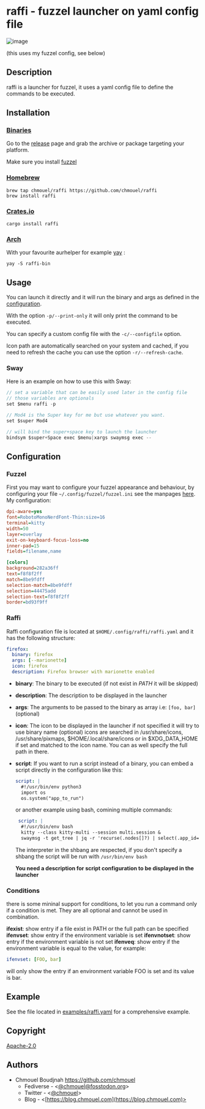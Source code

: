 # raffi - fuzzel launcher on yaml config file

![image](https://github.com/chmouel/raffi/assets/98980/04d6af0f-2a80-47d5-a2ec-95443a629305)

(this uses my fuzzel config, see below)

## Description

raffi is a launcher for fuzzel, it uses a yaml config file to define the commands to be executed.

## Installation

### [Binaries](https://github.com/chmouel/raffi/releases)

Go to the [release](https://github.com/chmouel/raffi/releases) page and grab
the archive or package targeting your platform.

Make sure you install [fuzzel](https://codeberg.org/dnkl/fuzzel)

### [Homebrew](https://homebrew.sh)

```shell
brew tap chmouel/raffi https://github.com/chmouel/raffi
brew install raffi
```

### [Crates.io](https://crates.io/crates/raffi)

```shell
cargo install raffi
```

### [Arch](https://aur.archlinux.org/packages/raffi-bin)

With your favourite aurhelper for example [yay](https://github.com/Jguer/yay) :

```shell
yay -S raffi-bin
```

## Usage

You can launch it directly and it will run the binary and args as defined in the [configuration](#configuration).

With the option `-p/--print-only` it will only print the command to be executed.

You can specify a custom config file with the `-c/--configfile` option.

Icon path are automatically searched on your system and cached, if you need to refresh the cache
you can use the option `-r/--refresh-cache`.

### Sway

Here is an example on how to use this with Sway:

```c
// set a variable that can be easily used later in the config file
// those variables are optionals
set $menu raffi -p

// Mod4 is the Super key for me but use whatever you want.
set $super Mod4

// will bind the super+space key to launch the launcher
bindsym $super+Space exec $menu|xargs swaymsg exec --
```

## Configuration

### Fuzzel

First you may want to configure your fuzzel appearance and behaviour, by
configuring your file `~/.config/fuzzel/fuzzel.ini` see the manpages
[here](https://man.archlinux.org/man/fuzzel.ini.5.en). My configuration:

```ini
dpi-aware=yes
font=RobotoMonoNerdFont-Thin:size=16
terminal=kitty
width=50
layer=overlay
exit-on-keyboard-focus-loss=no
inner-pad=15
fields=filename,name

[colors]
background=282a36ff
text=f8f8f2ff
match=8be9fdff
selection-match=8be9fdff
selection=44475add
selection-text=f8f8f2ff
border=bd93f9ff
```

### Raffi

Raffi configuration file is located at `$HOME/.config/raffi/raffi.yaml` and it has the following structure:

```yaml
firefox:
  binary: firefox
  args: [--marionette]
  icon: firefox
  description: Firefox browser with marionette enabled
```

* **binary**: The binary to be executed (if not exist in _PATH_ it will be skipped)
* **description**: The description to be displayed in the launcher
* **args**: The arguments to be passed to the binary as array i.e: `[foo, bar]` (optional)
* **icon**: The icon to be displayed in the launcher if not specified it will try to use binary name (optional)
  icons are searched in /usr/share/icons, /usr/share/pixmaps,
  $HOME/.local/share/icons or in $XDG_DATA_HOME if set and matched to the icon
  name. You can as well specify the full path in there.
* **script**: If you want to run a script instead of a binary, you can embed a
  script directly in the configuration like this:

  ```yaml
  script: |
    #!/usr/bin/env python3
    import os
    os.system("app_to_run")
  ```

  or another example using bash, comining multiple commands:

  ```yaml
   script: |
    #!/usr/bin/env bash
    kitty --class kitty-multi --session multi.session &
    swaymsg -t get_tree | jq -r 'recurse(.nodes[]?) | select(.app_id=="kitty-multi") | .id' | xargs -I{} swaymsg "[con_id={}] layout splith"
  ```

  The interpreter in the shbang are respected, if you don't specify a shbang
  the script will be run with `/usr/bin/env bash`

  **You need a description for script configuration to be displayed in the launcher**

### Conditions

there is some mininal support for conditions, to let you run a command only if
a condition is met. They are all optional and cannot be used in combination.

**ifexist**: show entry if a file exist in PATH or the full path can be specified
**ifenvset**: show entry if the environment variable is set
**ifenvnotset**: show entry if the environment variable is not set
**ifenveq**: show entry if the environment variable is equal to the value, for example:

```yaml
ifenvset: [FOO, bar]
```

will only show the entry if an environment variable FOO is set and its value is bar.

## Example

See the file located in [examples/raffi.yaml](./examples/raffi.yaml) for a comprehensive example.

## Copyright

[Apache-2.0](./LICENSE)

## Authors

* Chmouel Boudjnah <https://github.com/chmouel>
  * Fediverse - <[@chmouel@fosstodon.org](https://fosstodon.org/@chmouel)>
  * Twitter - <[@chmouel](https://twitter.com/chmouel)>
  * Blog - <[https://blog.chmouel.com](https://blog.chmouel.com)>
